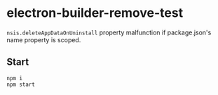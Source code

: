 # electron-builder-remove-test

`nsis.deleteAppDataOnUninstall` property malfunction if package.json's name property is scoped.

## Start

```
npm i
npm start
```
